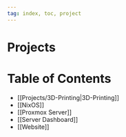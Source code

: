 ```yaml
---
tag: index, toc, project
---
```

# Projects

# Table of Contents

- [[Projects/3D-Printing|3D-Printing]]
- [[NixOS]]
- [[Proxmox Server]]
- [[Server Dashboard]]
- [[Website]]